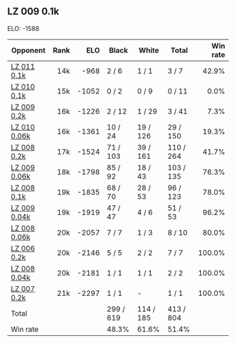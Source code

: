 ## LZ 009 0.1k ##

ELO: -1588

Opponent | Rank | ELO | Black | White | Total | Win rate
---------|-----:|----:|-------|-------|-------|-------:
[LZ 011 0.1k](LZ%20011%200.1k.md) | 14k | -968 | 2 / 6 | 1 / 1 | 3 / 7 | 42.9%
[LZ 010 0.1k](LZ%20010%200.1k.md) | 15k | -1052 | 0 / 2 | 0 / 9 | 0 / 11 | 0.0%
[LZ 009 0.2k](LZ%20009%200.2k.md) | 16k | -1226 | 2 / 12 | 1 / 29 | 3 / 41 | 7.3%
[LZ 010 0.06k](LZ%20010%200.06k.md) | 16k | -1361 | 10 / 24 | 19 / 126 | 29 / 150 | 19.3%
[LZ 008 0.2k](LZ%20008%200.2k.md) | 17k | -1524 | 71 / 103 | 39 / 161 | 110 / 264 | 41.7%
[LZ 009 0.06k](LZ%20009%200.06k.md) | 18k | -1798 | 85 / 92 | 18 / 43 | 103 / 135 | 76.3%
[LZ 008 0.1k](LZ%20008%200.1k.md) | 19k | -1835 | 68 / 70 | 28 / 53 | 96 / 123 | 78.0%
[LZ 009 0.04k](LZ%20009%200.04k.md) | 19k | -1919 | 47 / 47 | 4 / 6 | 51 / 53 | 96.2%
[LZ 008 0.06k](LZ%20008%200.06k.md) | 20k | -2057 | 7 / 7 | 1 / 3 | 8 / 10 | 80.0%
[LZ 006 0.2k](LZ%20006%200.2k.md) | 20k | -2146 | 5 / 5 | 2 / 2 | 7 / 7 | 100.0%
[LZ 008 0.04k](LZ%20008%200.04k.md) | 20k | -2181 | 1 / 1 | 1 / 1 | 2 / 2 | 100.0%
[LZ 007 0.2k](LZ%20007%200.2k.md) | 21k | -2297 | 1 / 1 | - | 1 / 1 | 100.0%
Total | | | 299 / 619 | 114 / 185 | 413 / 804 | 
Win rate| | | 48.3% | 61.6% | 51.4% | 

